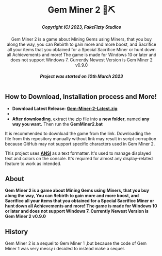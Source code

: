 <div align="center">
<h1>Gem Miner 2 💎⛏</h1>

##### _Copyright (C) 2023, FakeFizty Studios_

Gem Miner 2 is a game about Mining Gems using Miners, that you buy along the way, you can Rebirth to gain more and more boost, and Sacrifice all your items that you obtained for a Special Sacrifice Miner or hunt down all Achievements and more! The game is made for Windows 10 or later and does not support Windows 7. Currently Newest Version is Gem Miner 2 v0.9.0


##### Project was started on 10th March 2023<br/><br/>

</div>

## How to Download, Installation process and More!
 - **Download Latest Release:** **[Gem-Miner-2-Latest.zip](https://github.com/FakeFizty/get-download/blob/main/Gem%20Miner%202%20v0.9.zip?raw=true)**
 - 
 - **After downloading**, extract the zip file into a **new folder**, named **any way you want.** Then run the **GemMiner2.bat**

It is recommended to download the game from the link. Downloading the file from this repository manually without link may result in script corruption because GitHub may not support specific characters used in Gem Miner 2.

This project uses **[ANSI](https://www.robvanderwoude.com/ansi.php)** as a text formatter. It's used to manage displayed text and colors on the console. It's required for almost any display-related feature to work as intended.

## About
**Gem Miner 2 is a game about Mining Gems using Miners, that you buy along the way, You can Rebirth to gain more and more boost, and Sacrifice all your items that you obtained for a Special Sacrifice Miner or hunt down all Achievements and more! The game is made for Windows 10 or later and does not support Windows 7. Currently Newest Version is Gem Miner 2 v0.9.0**

## History
Gem Miner 2 is a sequel to Gem Miner 1 ,but because the code of Gem Miner 1 was very messy i decided to instead make a sequel.
